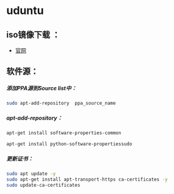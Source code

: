 # uduntu
## iso镜像下载 ：
* [官网](https://ubuntu.com/#download)

## 软件源：
##### 添加PPA源到Source list中：
```sh
sudo apt-add-repository  ppa_source_name
```
##### apt-add-repository：
```sh
apt-get install software-properties-common
```
```sh
apt-get install python-software-propertiessudo
```
##### 更新证书：
```sh
sudo apt update -y
sudo apt-get install apt-transport-https ca-certificates -y
sudo update-ca-certificates
```
